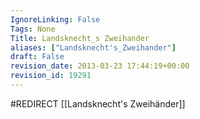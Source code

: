 ```yaml
---
IgnoreLinking: False
Tags: None
Title: Landsknecht_s Zweihander
aliases: ["Landsknecht's_Zweihander"]
draft: False
revision_date: 2013-03-23 17:44:19+00:00
revision_id: 19291
---
```


#REDIRECT [[Landsknecht's Zweihänder]]
